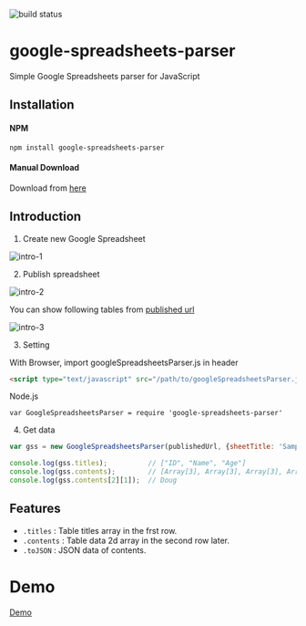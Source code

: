 ![build status](https://circleci.com/gh/tanakaworld/google-spreadsheets-parser.svg?style=shield&circle-token=0ef40ae186ef9cc9aa40b96d2ad5b6ddeeed272d)

# google-spreadsheets-parser
Simple Google Spreadsheets parser for JavaScript

## Installation

#### NPM
```
npm install google-spreadsheets-parser
```

#### Manual Download
Download from [here](https://github.com/TanakaYutaro/google-spreadsheets-parser/releases)

## Introduction

1. Create new Google Spreadsheet

  ![intro-1](https://raw.githubusercontent.com/wiki/TanakaYutaro/google-spreadsheets-parser/img/intro-1.png)


2. Publish spreadsheet

  ![intro-2](https://raw.githubusercontent.com/wiki/TanakaYutaro/google-spreadsheets-parser/img/intro-2.png)

  You can show following tables from [published url](https://docs.google.com/spreadsheets/d/1vyPu1EtzU1DvGXfthjrR-blJ8mGe75TL4BFNWtFMm0I/pubhtml)

  ![intro-3](https://raw.githubusercontent.com/wiki/TanakaYutaro/google-spreadsheets-parser/img/intro-3.png)
  
3. Setting

  With Browser, import googleSpreadsheetsParser.js in header
  ```html
  <script type="text/javascript" src="/path/to/googleSpreadsheetsParser.js"></script>
  ```

  Node.js
  ```
  var GoogleSpreadsheetsParser = require 'google-spreadsheets-parser'
  ```
  
4. Get data

  ```javascript
  var gss = new GoogleSpreadsheetsParser(publishedUrl, {sheetTitle: 'Sample', hasTitle: true});
  
  console.log(gss.titles);          // ["ID", "Name", "Age"]
  console.log(gss.contents);        // [Array[3], Array[3], Array[3], Array[3], Array[3]]
  console.log(gss.contents[2][1]);  // Doug
  ```

## Features

* `.titles` : Table titles array in the frst row.
* `.contents` : Table data 2d array in the second row later.
* `.toJSON` : JSON data of contents.

# Demo
[Demo](http://tanakaworld.github.io/google-spreadsheets-parser/demo/)
